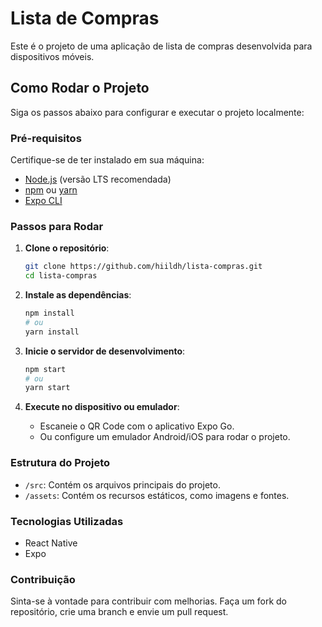 # Lista de Compras

Este é o projeto de uma aplicação de lista de compras desenvolvida para dispositivos móveis.

## Como Rodar o Projeto

Siga os passos abaixo para configurar e executar o projeto localmente:

### Pré-requisitos

Certifique-se de ter instalado em sua máquina:
- [Node.js](https://nodejs.org/) (versão LTS recomendada)
- [npm](https://www.npmjs.com/) ou [yarn](https://yarnpkg.com/)
- [Expo CLI](https://expo.dev/)

### Passos para Rodar

1. **Clone o repositório**:
    ```bash
    git clone https://github.com/hiildh/lista-compras.git
    cd lista-compras
    ```

2. **Instale as dependências**:
    ```bash
    npm install
    # ou
    yarn install
    ```

3. **Inicie o servidor de desenvolvimento**:
    ```bash
    npm start
    # ou
    yarn start
    ```

4. **Execute no dispositivo ou emulador**:
    - Escaneie o QR Code com o aplicativo Expo Go.
    - Ou configure um emulador Android/iOS para rodar o projeto.

### Estrutura do Projeto

- `/src`: Contém os arquivos principais do projeto.
- `/assets`: Contém os recursos estáticos, como imagens e fontes.

### Tecnologias Utilizadas

- React Native
- Expo 

### Contribuição

Sinta-se à vontade para contribuir com melhorias. Faça um fork do repositório, crie uma branch e envie um pull request.
